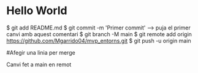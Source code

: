 # Hello World

$ git add README.md
$ git commit -m 'Primer commit' --> puja el primer canvi amb aquest comentari
$ git branch -M main
$ git remote add origin https://github.com/Mgarrido04/mvp_entorns.git
$ git push -u origin main

#Afegir una linia per merge

Canvi fet a main en remot
